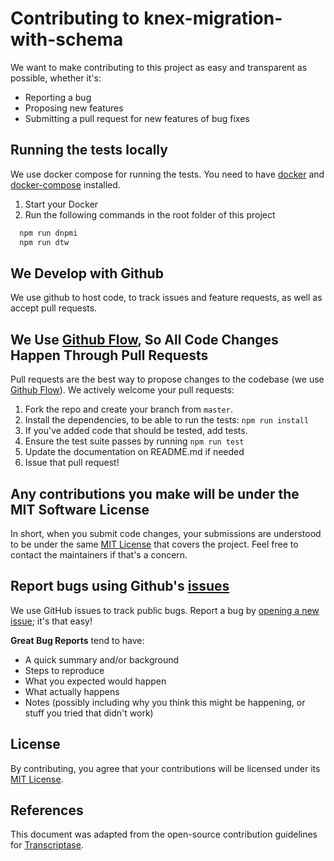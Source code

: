# Contributing to knex-migration-with-schema

We want to make contributing to this project as easy and transparent as possible, whether it's:

- Reporting a bug
- Proposing new features
- Submitting a pull request for new features of bug fixes

## Running the tests locally

We use docker compose for running the tests. You need to have [docker](https://www.docker.com/) and [docker-compose](https://docs.docker.com/compose/) installed.

1. Start your Docker
1. Run the following commands in the root folder of this project

```bash
  npm run dnpmi
  npm run dtw
```

## We Develop with Github

We use github to host code, to track issues and feature requests, as well as accept pull requests.

## We Use [Github Flow](https://guides.github.com/introduction/flow/index.html), So All Code Changes Happen Through Pull Requests

Pull requests are the best way to propose changes to the codebase (we use [Github Flow](https://guides.github.com/introduction/flow/index.html)). We actively welcome your pull requests:

1. Fork the repo and create your branch from `master`.
2. Install the dependencies, to be able to run the tests: `npm run install`
3. If you've added code that should be tested, add tests.
4. Ensure the test suite passes by running `npm run test`
5. Update the documentation on README.md if needed
6. Issue that pull request!

## Any contributions you make will be under the MIT Software License

In short, when you submit code changes, your submissions are understood to be under the same [MIT License](http://choosealicense.com/licenses/mit/) that covers the project. Feel free to contact the maintainers if that's a concern.

## Report bugs using Github's [issues](https://github.com/wgrisa/knex-migration-with-schema/issues)

We use GitHub issues to track public bugs. Report a bug by [opening a new issue](); it's that easy!

**Great Bug Reports** tend to have:

- A quick summary and/or background
- Steps to reproduce
- What you expected would happen
- What actually happens
- Notes (possibly including why you think this might be happening, or stuff you tried that didn't work)

## License

By contributing, you agree that your contributions will be licensed under its [MIT License](https://www.mit.edu/~amini/LICENSE.md).

## References

This document was adapted from the open-source contribution guidelines for [Transcriptase](https://gist.github.com/briandk/3d2e8b3ec8daf5a27a62).
